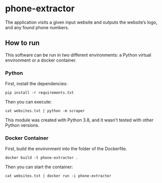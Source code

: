 # phone-extractor

The application visits a given input website and outputs the website’s logo, and
any found phone numbers. 

## How to run

This software can be run in two different environments: a Python virtual environment or a docker container.

### Python

First, install the dependencies:

```
pip install -r requirements.txt
```

Then you can execute:

```
cat websites.txt | python -m scraper
```

This module was created with Python 3.8, and it wasn't tested with other Python versions.

### Docker Container

First, build the environment into the folder of the Dockerfile.

```
docker build -t phone-extractor .
```

Then you can start the container:

```
cat websites.txt | docker run -i phone-extractor
```
